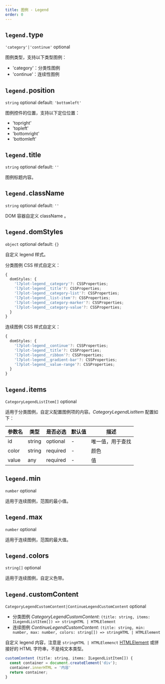 ```yaml
---
title: 图例 - Legend
order: 0
---
```


## `legend.`type

`'category'|'continue'` optional

图例类型，支持以下类型图例：

- 'category'：分类性图例
- 'continue'：连续性图例

## `legend.`position

`string` optional default: `'bottomleft'`

图例控件的位置，支持以下定位位置：

- 'topright'
- 'topleft'
- 'bottomright'
- 'bottomleft'

## `legend.`title

`string` optional default: `''`

图例标题内容。

## `legend.`className

`string` optional default: `''`

DOM 容器自定义 className 。

## `legend.`domStyles

`object` optional default: `{}`

自定义 legend 样式。

分类图例 CSS 样式自定义：

```ts
{
  domStyles: {
    'l7plot-legend__category'?: CSSProperties;
    'l7plot-legend__title'?: CSSProperties;
    'l7plot-legend__category-list'?: CSSProperties;
    'l7plot-legend__list-item'?: CSSProperties;
    'l7plot-legend__category-marker'?: CSSProperties;
    'l7plot-legend__category-value'?: CSSProperties;
  }
}
```

连续图例 CSS 样式自定义：

```ts
{
  domStyles: {
    'l7plot-legend__continue'?: CSSProperties;
    'l7plot-legend__title'?: CSSProperties;
    'l7plot-legend__ribbon'?: CSSProperties;
    'l7plot-legend__gradient-bar'?: CSSProperties;
    'l7plot-legend__value-range'?: CSSProperties;
  }
}
```

## `legend.`items

`CategoryLegendListItem[]` optional

适用于分类图例，自定义配置图例项的内容。_CategoryLegendListItem_ 配置如下：

| 参数名 | 类型   | 是否必选 | 默认值 | 描述             |
| ------ | ------ | -------- | ------ | ---------------- |
| id     | string | optional | -      | 唯一值，用于查找 |
| color  | string | required | -      | 颜色             |
| value  | any    | required | -      | 值               |

## `legend.`min

`number` optional

适用于连续图例，范围的最小值。

## `legend.`max

`number` optional

适用于连续图例，范围的最大值。

## `legend.`colors

`string[]` optional

适用于连续图例，自定义色带。

## `legend.`customContent

`CategoryLegendCustomContent|ContinueLegendCustomContent` optional

- 分类图例 _CategoryLegendCustomContent_: `(title: string, items: ILegendListItem[]) => stringHTML | HTMLElement`
- 连续图例 _ContinueLegendCustomContent_: `(title: string, min: number, max: number, colors: string[]) => stringHTML | HTMLElement`

自定义 legend 内容，注意是 `stringHTML | HTMLElemenct` [HTMLElement](https://developer.mozilla.org/zh-CN/docs/Web/API/HTMLElement) 或拼接好的 HTML 字符串，不是纯文本类型。

```js
customContent (title: string, items: ILegendListItem[]) {
  const container = document.createElement('div');
  container.innerHTML = '内容'
  return container;
}
```
